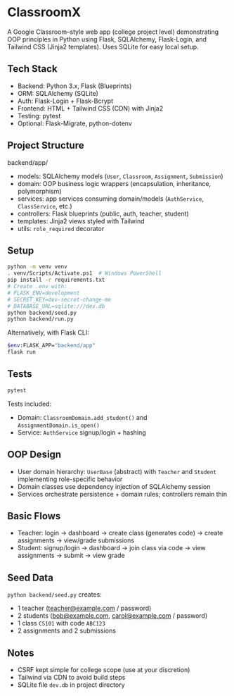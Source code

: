 
# ClassroomX

A Google Classroom–style web app (college project level) demonstrating OOP principles in Python using Flask, SQLAlchemy, Flask-Login, and Tailwind CSS (Jinja2 templates). Uses SQLite for easy local setup.

## Tech Stack
- Backend: Python 3.x, Flask (Blueprints)
- ORM: SQLAlchemy (SQLite)
- Auth: Flask-Login + Flask-Bcrypt
- Frontend: HTML + Tailwind CSS (CDN) with Jinja2
- Testing: pytest
- Optional: Flask-Migrate, python-dotenv

## Project Structure
backend/app/
- models: SQLAlchemy models (`User`, `Classroom`, `Assignment`, `Submission`)
- domain: OOP business logic wrappers (encapsulation, inheritance, polymorphism)
- services: app services consuming domain/models (`AuthService`, `ClassService`, etc.)
- controllers: Flask blueprints (public, auth, teacher, student)
- templates: Jinja2 views styled with Tailwind
- utils: `role_required` decorator

## Setup
```bash
python -m venv venv
. venv/Scripts/Activate.ps1  # Windows PowerShell
pip install -r requirements.txt
# Create .env with:
# FLASK_ENV=development
# SECRET_KEY=dev-secret-change-me
# DATABASE_URL=sqlite:///dev.db
python backend/seed.py
python backend/run.py
```

Alternatively, with Flask CLI:
```bash
$env:FLASK_APP="backend/app"
flask run
```

## Tests
```bash
pytest
```
Tests included:
- Domain: `ClassroomDomain.add_student()` and `AssignmentDomain.is_open()`
- Service: `AuthService` signup/login + hashing

## OOP Design
- User domain hierarchy: `UserBase` (abstract) with `Teacher` and `Student` implementing role-specific behavior
- Domain classes use dependency injection of SQLAlchemy session
- Services orchestrate persistence + domain rules; controllers remain thin

## Basic Flows
- Teacher: login → dashboard → create class (generates code) → create assignments → view/grade submissions
- Student: signup/login → dashboard → join class via code → view assignments → submit → view grade

## Seed Data
`python backend/seed.py` creates:
- 1 teacher (teacher@example.com / password)
- 2 students (bob@example.com, carol@example.com / password)
- 1 class `CS101` with code `ABC123`
- 2 assignments and 2 submissions

## Notes
- CSRF kept simple for college scope (use at your discretion)
- Tailwind via CDN to avoid build steps
- SQLite file `dev.db` in project directory
